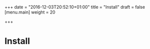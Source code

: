 +++
date = "2016-12-03T20:52:10+01:00"
title = "Install"
draft = false
[menu.main]
    weight = 20

+++

Install
=======
